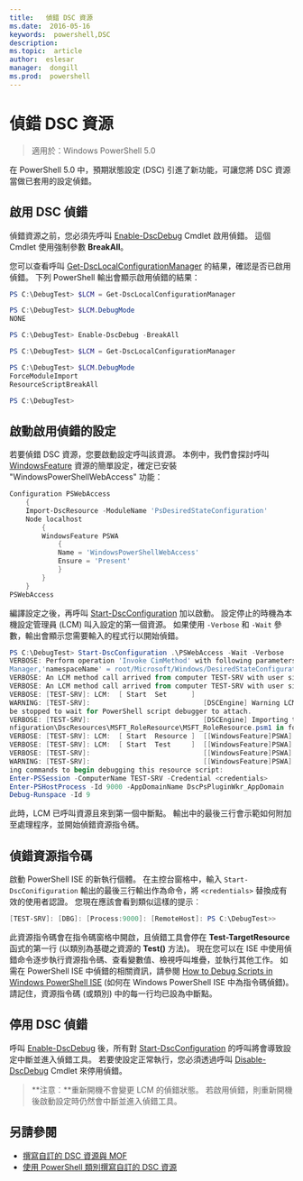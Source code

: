 ```yaml
---
title:   偵錯 DSC 資源
ms.date:  2016-05-16
keywords:  powershell,DSC
description:  
ms.topic:  article
author:  eslesar
manager:  dongill
ms.prod:  powershell
---
```


# 偵錯 DSC 資源

> 適用於：Windows PowerShell 5.0

在 PowerShell 5.0 中，預期狀態設定 (DSC) 引進了新功能，可讓您將 DSC 資源當做已套用的設定偵錯。

## 啟用 DSC 偵錯
偵錯資源之前，您必須先呼叫 [Enable-DscDebug](https://technet.microsoft.com/en-us/library/mt517870.aspx) Cmdlet 啟用偵錯。 這個 Cmdlet 使用強制參數 **BreakAll**。 

您可以查看呼叫 [Get-DscLocalConfigurationManager](https://technet.microsoft.com/en-us/library/dn407378.aspx) 的結果，確認是否已啟用偵錯。 
下列 PowerShell 輸出會顯示啟用偵錯的結果：


```powershell
PS C:\DebugTest> $LCM = Get-DscLocalConfigurationManager

PS C:\DebugTest> $LCM.DebugMode
NONE

PS C:\DebugTest> Enable-DscDebug -BreakAll

PS C:\DebugTest> $LCM = Get-DscLocalConfigurationManager

PS C:\DebugTest> $LCM.DebugMode
ForceModuleImport
ResourceScriptBreakAll

PS C:\DebugTest>
```


## 啟動啟用偵錯的設定
若要偵錯 DSC 資源，您要啟動設定呼叫該資源。 本例中，我們會探討呼叫 [WindowsFeature](windowsfeatureResource.md) 資源的簡單設定，確定已安裝 "WindowsPowerShellWebAccess" 功能：

```powershell
Configuration PSWebAccess
    {
    Import-DscResource -ModuleName 'PsDesiredStateConfiguration'
    Node localhost
        {
        WindowsFeature PSWA
            {
            Name = 'WindowsPowerShellWebAccess'
            Ensure = 'Present'
            }
        }
    }
PSWebAccess
```
編譯設定之後，再呼叫 [Start-DscConfiguration](https://technet.microsoft.com/en-us/library/dn521623.aspx) 加以啟動。 設定停止的時機為本機設定管理員 (LCM) 叫入設定的第一個資源。 如果使用 `-Verbose` 和 `-Wait` 參數，輸出會顯示您需要輸入的程式行以開始偵錯。

```powershell
PS C:\DebugTest> Start-DscConfiguration .\PSWebAccess -Wait -Verbose
VERBOSE: Perform operation 'Invoke CimMethod' with following parameters, ''methodName' = SendConfigurationApply,'className' = MSFT_DSCLocalConfiguration
Manager,'namespaceName' = root/Microsoft/Windows/DesiredStateConfiguration'.
VERBOSE: An LCM method call arrived from computer TEST-SRV with user sid S-1-5-21-2127521184-1604012920-1887927527-108583.
VERBOSE: An LCM method call arrived from computer TEST-SRV with user sid S-1-5-21-2127521184-1604012920-1887927527-108583.
VERBOSE: [TEST-SRV]: LCM:  [ Start  Set      ]
WARNING: [TEST-SRV]:                            [DSCEngine] Warning LCM is in Debug 'ResourceScriptBreakAll' mode.  Resource script processing will 
be stopped to wait for PowerShell script debugger to attach.
VERBOSE: [TEST-SRV]:                            [DSCEngine] Importing the module C:\WINDOWS\system32\WindowsPowerShell\v1.0\Modules\PSDesiredStateCo
nfiguration\DscResources\MSFT_RoleResource\MSFT_RoleResource.psm1 in force mode.
VERBOSE: [TEST-SRV]: LCM:  [ Start  Resource ]  [[WindowsFeature]PSWA]
VERBOSE: [TEST-SRV]: LCM:  [ Start  Test     ]  [[WindowsFeature]PSWA]
VERBOSE: [TEST-SRV]:                            [[WindowsFeature]PSWA] Importing the module MSFT_RoleResource in force mode.
WARNING: [TEST-SRV]:                            [[WindowsFeature]PSWA] Resource is waiting for PowerShell script debugger to attach.  Use the follow
ing commands to begin debugging this resource script:
Enter-PSSession -ComputerName TEST-SRV -Credential <credentials>
Enter-PSHostProcess -Id 9000 -AppDomainName DscPsPluginWkr_AppDomain
Debug-Runspace -Id 9
```
此時，LCM 已呼叫資源且來到第一個中斷點。 輸出中的最後三行會示範如何附加至處理程序，並開始偵錯資源指令碼。

## 偵錯資源指令碼

啟動 PowerShell ISE 的新執行個體。 在主控台窗格中，輸入 `Start-DscConifiguration` 輸出的最後三行輸出作為命令，將 `<credentials>` 替換成有效的使用者認證。 您現在應該會看到類似這樣的提示︰

```powershell
[TEST-SRV]: [DBG]: [Process:9000]: [RemoteHost]: PS C:\DebugTest>>
```

此資源指令碼會在指令碼窗格中開啟，且偵錯工具會停在 **Test-TargetResource** 函式的第一行 (以類別為基礎之資源的 **Test()** 方法)。
現在您可以在 ISE 中使用偵錯命令逐步執行資源指令碼、查看變數值、檢視呼叫堆疊，並執行其他工作。 如需在 PowerShell ISE 中偵錯的相關資訊，請參閱 [How to Debug Scripts in Windows PowerShell ISE](https://technet.microsoft.com/en-us/library/dd819480.aspx) (如何在 Windows PowerShell ISE 中為指令碼偵錯)。 請記住，資源指令碼 (或類別) 中的每一行均已設為中斷點。

## 停用 DSC 偵錯

呼叫 [Enable-DscDebug](https://technet.microsoft.com/en-us/library/mt517870.aspx) 後，所有對 [Start-DscConfiguration](https://technet.microsoft.com/en-us/library/dn521623.aspx) 的呼叫將會導致設定中斷並進入偵錯工具。 若要使設定正常執行，您必須透過呼叫 [Disable-DscDebug](https://technet.microsoft.com/en-us/library/mt517872.aspx) Cmdlet 來停用偵錯。

>**注意︰**重新開機不會變更 LCM 的偵錯狀態。 若啟用偵錯，則重新開機後啟動設定時仍然會中斷並進入偵錯工具。


## 另請參閱
- [撰寫自訂的 DSC 資源與 MOF](authoringResourceMOF.md) 
- [使用 PowerShell 類別撰寫自訂的 DSC 資源](authoringResourceClass.md)



<!--HONumber=May16_HO3-->


